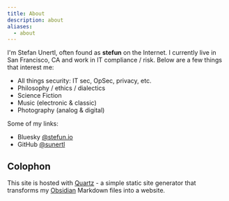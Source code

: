 ```yaml
---
title: About
description: about
aliases:
  - about
---
```

I'm Stefan Unertl, often found as **stefun** on the Internet. I currently live in San Francisco, CA and work in IT compliance / risk. Below are a few things that interest me:

- All things security: IT sec, OpSec, privacy, etc.
- Philosophy / ethics / dialectics
- Science Fiction
- Music (electronic & classic)
- Photography (analog & digital)

Some of my links:

- Bluesky [@stefun.io](https://bsky.app/profile/stefun.io)
- GitHub [@sunertl](https://github.com/sunertl)

## Colophon

This site is hosted with [Quartz](https://quartz.jzhao.xyz/) - a simple static site generator that transforms my [Obsidian](https://obsidian.md/) Markdown files into a website.